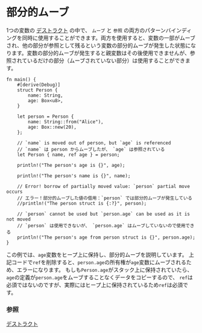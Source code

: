 <!--
# Partial moves
-->
# 部分的ムーブ

<!--
Within the [destructuring] of a single variable, both `by-move` and 
`by-reference` pattern bindings can be used at the same time. Doing 
this will result in a _partial move_ of the variable, which means 
that parts of the variable will be moved while other parts stay. In 
such a case, the parent variable cannot be used afterwards as a 
whole, however the parts that are only referenced (and not moved) 
can still be used.
-->
1つの変数の [デストラクト] の中で、 `ムーブ` と `参照` の両方のパターンバインディングを同時に使用することができます。両方を使用すると、変数の一部がムーブされ、他の部分が参照として残るという変数の部分的ムーブが発生した状態になります。変数の部分的ムーブが発生すると親変数はその後使用できませんが、参照されているだけの部分（ムーブされていない部分）は使用することができます。

[デストラクト]: ../../flow_control/match/destructuring.md

```rust,editable
fn main() {
    #[derive(Debug)]
    struct Person {
        name: String,
        age: Box<u8>,
    }

    let person = Person {
        name: String::from("Alice"),
        age: Box::new(20),
    };

    // `name` is moved out of person, but `age` is referenced
    // `name` は person からムーブしたが、 `age` は参照されている
    let Person { name, ref age } = person;

    println!("The person's age is {}", age);

    println!("The person's name is {}", name);

    // Error! borrow of partially moved value: `person` partial move occurs
    // エラー！部分的ムーブした値の借用：`person` では部分的ムーブが発生している
    //println!("The person struct is {:?}", person);

    // `person` cannot be used but `person.age` can be used as it is not moved
    // `person` は使用できないが、 `person.age` はムーブしていないので使用できる
    println!("The person's age from person struct is {}", person.age);
}
```
<!--
(In this example, we store the `age` variable on the heap to 
illustrate the partial move: deleting `ref` in the above code would 
give an error as the ownership of `person.age` would be moved to the 
variable `age`. If `Person.age` were stored on the stack, `ref` would 
not be required as the definition of `age` would copy the data from 
`person.age` without moving it.)
-->
この例では、`age`変数をヒープ上に保持し、部分的ムーブを説明しています。
上記コードで`ref`を削除すると、`person.age`の所有権が`age`変数にムーブされるため、エラーになります。
もしも`Person.age`がスタック上に保持されていたら、
`age`の定義が`person.age`をムーブすることなくデータをコピーするので、
`ref`は必須ではないのですが、実際にはヒープ上に保持されているため`ref`は必須です。

<!--
### See also:
-->
### 参照

<!--
[destructuring][destructuring]
-->
[デストラクト][destructuring]

[destructuring]: ../../flow_control/match/destructuring.md
